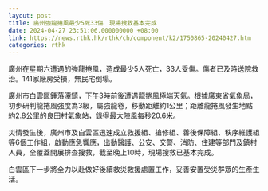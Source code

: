 ```yaml
---
layout: post
title: 廣州強龍捲風最少5死33傷　現場搜救基本完成
date: 2024-04-27 23:51:06.000000000 +08:00
link: https://news.rthk.hk/rthk/ch/component/k2/1750865-20240427.htm
categories: rthk
---
```


廣州在星期六遭遇的強龍捲風，造成最少5人死亡，33人受傷。傷者已及時送院救治。141家廠房受損，無民宅倒塌。

廣州市白雲區鍾落潭鎮，下午3時前後遭遇龍捲風極端天氣。根據廣東省氣象局，初步研判龍捲風強度為3級，屬強龍卷，移動距離約1公里；距離龍捲風發生地點約2.8公里的良田村氣象站，錄得最大陣風每秒20.6米。

災情發生後，廣州市及白雲區迅速成立救援組、搶修組、善後保障組、秩序維護組等6個工作組，啟動應急響應，出動醫護、公安、交警、消防、住建等部門及鎮村人員，全覆蓋開展排查搜救，截至晚上10時，現場搜救已基本完成。

白雲區下一步將全力以赴做好後續救災救援處置工作，妥善安置受災群眾的生產生活。
